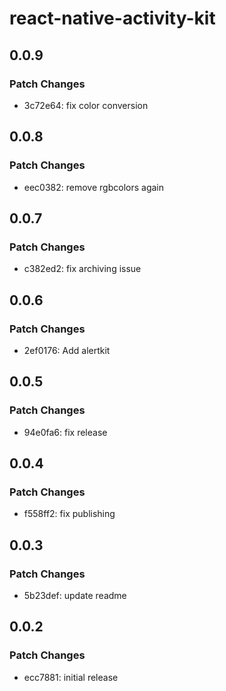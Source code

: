 # react-native-activity-kit

## 0.0.9

### Patch Changes

- 3c72e64: fix color conversion

## 0.0.8

### Patch Changes

- eec0382: remove rgbcolors again

## 0.0.7

### Patch Changes

- c382ed2: fix archiving issue

## 0.0.6

### Patch Changes

- 2ef0176: Add alertkit

## 0.0.5

### Patch Changes

- 94e0fa6: fix release

## 0.0.4

### Patch Changes

- f558ff2: fix publishing

## 0.0.3

### Patch Changes

- 5b23def: update readme

## 0.0.2

### Patch Changes

- ecc7881: initial release
